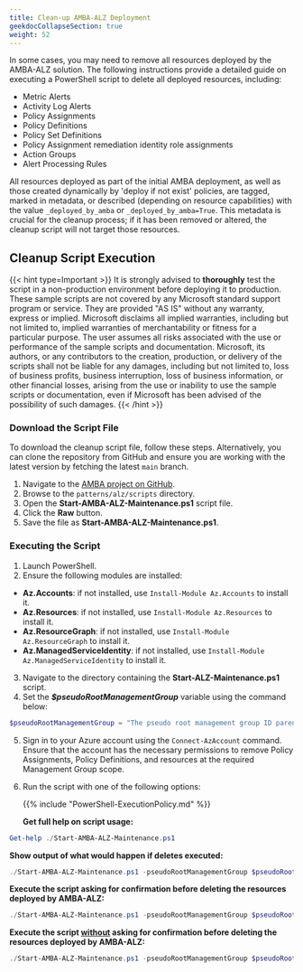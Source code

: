 ```yaml
---
title: Clean-up AMBA-ALZ Deployment
geekdocCollapseSection: true
weight: 52
---
```


In some cases, you may need to remove all resources deployed by the AMBA-ALZ solution. The following instructions provide a detailed guide on executing a PowerShell script to delete all deployed resources, including:

- Metric Alerts
- Activity Log Alerts
- Policy Assignments
- Policy Definitions
- Policy Set Definitions
- Policy Assignment remediation identity role assignments
- Action Groups
- Alert Processing Rules

All resources deployed as part of the initial AMBA deployment, as well as those created dynamically by 'deploy if not exist' policies, are tagged, marked in metadata, or described (depending on resource capabilities) with the value `_deployed_by_amba` or `_deployed_by_amba=True`. This metadata is crucial for the cleanup process; if it has been removed or altered, the cleanup script will not target those resources.

## Cleanup Script Execution

{{< hint type=Important >}}
It is strongly advised to **thoroughly** test the script in a non-production environment before deploying it to production. These sample scripts are not covered by any Microsoft standard support program or service. They are provided "AS IS" without any warranty, express or implied. Microsoft disclaims all implied warranties, including but not limited to, implied warranties of merchantability or fitness for a particular purpose. The user assumes all risks associated with the use or performance of the sample scripts and documentation. Microsoft, its authors, or any contributors to the creation, production, or delivery of the scripts shall not be liable for any damages, including but not limited to, loss of business profits, business interruption, loss of business information, or other financial losses, arising from the use or inability to use the sample scripts or documentation, even if Microsoft has been advised of the possibility of such damages.
{{< /hint >}}

### Download the Script File

To download the cleanup script file, follow these steps. Alternatively, you can clone the repository from GitHub and ensure you are working with the latest version by fetching the latest `main` branch.

1. Navigate to the [AMBA project on GitHub](https://aka.ms/amba/repo).
2. Browse to the `patterns/alz/scripts` directory.
3. Open the **Start-AMBA-ALZ-Maintenance.ps1** script file.
4. Click the **Raw** button.
5. Save the file as **Start-AMBA-ALZ-Maintenance.ps1**.

### Executing the Script

1. Launch PowerShell.
2. Ensure the following modules are installed:
  - **Az.Accounts**: if not installed, use `Install-Module Az.Accounts` to install it.
  - **Az.Resources**: if not installed, use `Install-Module Az.Resources` to install it.
  - **Az.ResourceGraph**: if not installed, use `Install-Module Az.ResourceGraph` to install it.
  - **Az.ManagedServiceIdentity**: if not installed, use `Install-Module Az.ManagedServiceIdentity` to install it.
3. Navigate to the directory containing the **Start-ALZ-Maintenance.ps1** script.
4. Set the _**$pseudoRootManagementGroup**_ variable using the command below:

  ```powershell
  $pseudoRootManagementGroup = "The pseudo root management group ID parenting the identity, management and connectivity management groups"
  ```

5. Sign in to your Azure account using the `Connect-AzAccount` command. Ensure that the account has the necessary permissions to remove Policy Assignments, Policy Definitions, and resources at the required Management Group scope.
6. Run the script with one of the following options:

   {{% include "PowerShell-ExecutionPolicy.md" %}}

   **Get full help on script usage:**

  ```powershell
  Get-help ./Start-AMBA-ALZ-Maintenance.ps1
  ```

  **Show output of what would happen if deletes executed:**

  ```powershell
  ./Start-AMBA-ALZ-Maintenance.ps1 -pseudoRootManagementGroup $pseudoRootManagementGroup -cleanItems Amba-Alz -WhatIf
  ```

  **Execute the script asking for confirmation before deleting the resources deployed by AMBA-ALZ:**

  ```powershell
  ./Start-AMBA-ALZ-Maintenance.ps1 -pseudoRootManagementGroup $pseudoRootManagementGroup -cleanItems Amba-Alz
  ```

  **Execute the script <ins>without</ins> asking for confirmation before deleting the resources deployed by AMBA-ALZ:**

  ```powershell
  ./Start-AMBA-ALZ-Maintenance.ps1 -pseudoRootManagementGroup $pseudoRootManagementGroup -cleanItems Amba-Alz -Confirm:$false
  ```
